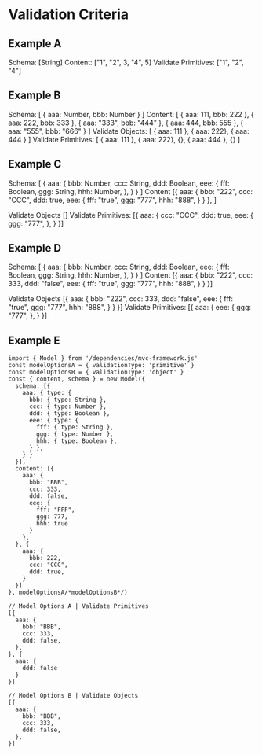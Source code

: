 # Validation Criteria


## Example A
Schema: [String]
Content: ["1", "2", 3, "4", 5]
Validate Primitives: ["1", "2", "4"]

## Example B
Schema: [
  { aaa: Number, bbb: Number }
]
Content: [
  { aaa: 111, bbb: 222 },
  { aaa: 222, bbb: 333 },
  { aaa: "333", bbb: "444" },
  { aaa: 444, bbb: 555 },
  { aaa: "555", bbb: "666" }
]
Validate Objects: [
  { aaa: 111 },
  { aaa: 222},
  { aaa: 444 }
]
Validate Primitives: [
  { aaa: 111 },
  { aaa: 222},
  {},
  { aaa: 444 },
  {}
]

## Example C
Schema: [
  { aaa: {
    bbb: Number,
    ccc: String,
    ddd: Boolean,
    eee: {
      fff: Boolean,
      ggg: String,
      hhh: Number,
    },
  } }
]
Content [{
  aaa: {
    bbb: "222",
    ccc: "CCC",
    ddd: true,
    eee: {
      fff: "true",
      ggg: "777",
      hhh: "888",
    }
  }
}, ]

Validate Objects []
Validate Primitives: [{
  aaa: {
    ccc: "CCC",
    ddd: true,
    eee: {
      ggg: "777",
    },
  }
}]

## Example D
Schema: [
  { aaa: {
    bbb: Number,
    ccc: String,
    ddd: Boolean,
    eee: {
      fff: Boolean,
      ggg: String,
      hhh: Number,
    },
  } }
]
Content [{
  aaa: {
    bbb: "222",
    ccc: 333,
    ddd: "false",
    eee: {
      fff: "true",
      ggg: "777",
      hhh: "888",
    }
  }
}]

Validate Objects [{
  aaa: {
    bbb: "222",
    ccc: 333,
    ddd: "false",
    eee: {
      fff: "true",
      ggg: "777",
      hhh: "888",
    }
  }
}]
Validate Primitives: [{
  aaa: {
    eee: {
      ggg: "777",
    },
  }
}]

## Example E
```
import { Model } from '/dependencies/mvc-framework.js'
const modelOptionsA = { validationType: 'primitive' }
const modelOptionsB = { validationType: 'object' }
const { content, schema } = new Model({
  schema: [{
    aaa: { type: {
      bbb: { type: String },
      ccc: { type: Number },
      ddd: { type: Boolean },
      eee: { type: {
        fff: { type: String },
        ggg: { type: Number },
        hhh: { type: Boolean },
      } },
    } }
  }],
  content: [{
    aaa: {
      bbb: "BBB",
      ccc: 333,
      ddd: false,
      eee: {
        fff: "FFF",
        ggg: 777,
        hhh: true
      }
    },
  }, {
    aaa: {
      bbb: 222,
      ccc: "CCC",
      ddd: true,
    }
  }]
}, modelOptionsA/*modelOptionsB*/)

// Model Options A | Validate Primitives
[{
  aaa: {
    bbb: "BBB",
    ccc: 333,
    ddd: false,
  },
}, {
  aaa: {
    ddd: false
  }
}]

// Model Options B | Validate Objects
[{
  aaa: {
    bbb: "BBB",
    ccc: 333,
    ddd: false,
  },
}]
```